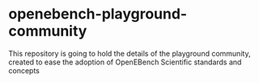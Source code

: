 # openebench-playground-community
This repository is going to hold the details of the playground community, created to ease the adoption of OpenEBench Scientific standards and concepts
